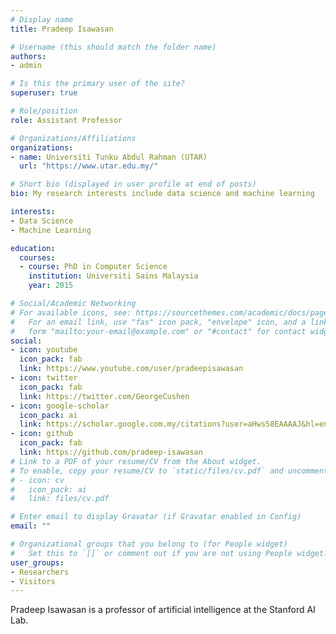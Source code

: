 ```yaml
---
# Display name
title: Pradeep Isawasan

# Username (this should match the folder name)
authors:
- admin

# Is this the primary user of the site?
superuser: true

# Role/position
role: Assistant Professor

# Organizations/Affiliations
organizations:
- name: Universiti Tunku Abdul Rahman (UTAR)
  url: "https://www.utar.edu.my/"

# Short bio (displayed in user profile at end of posts)
bio: My research interests include data science and machine learning

interests:
- Data Science
- Machine Learning

education:
  courses:
  - course: PhD in Computer Science
    institution: Universiti Sains Malaysia
    year: 2015

# Social/Academic Networking
# For available icons, see: https://sourcethemes.com/academic/docs/page-builder/#icons
#   For an email link, use "fas" icon pack, "envelope" icon, and a link in the
#   form "mailto:your-email@example.com" or "#contact" for contact widget.
social:
- icon: youtube
  icon_pack: fab
  link: https://www.youtube.com/user/pradeepisawasan
- icon: twitter
  icon_pack: fab
  link: https://twitter.com/GeorgeCushen
- icon: google-scholar
  icon_pack: ai
  link: https://scholar.google.com.my/citations?user=aHws58EAAAAJ&hl=en
- icon: github
  icon_pack: fab
  link: https://github.com/pradeep-isawasan
# Link to a PDF of your resume/CV from the About widget.
# To enable, copy your resume/CV to `static/files/cv.pdf` and uncomment the lines below.
# - icon: cv
#   icon_pack: ai
#   link: files/cv.pdf

# Enter email to display Gravatar (if Gravatar enabled in Config)
email: ""

# Organizational groups that you belong to (for People widget)
#   Set this to `[]` or comment out if you are not using People widget.
user_groups:
- Researchers
- Visitors
---
```


Pradeep Isawasan is a professor of artificial intelligence at the Stanford AI Lab.
